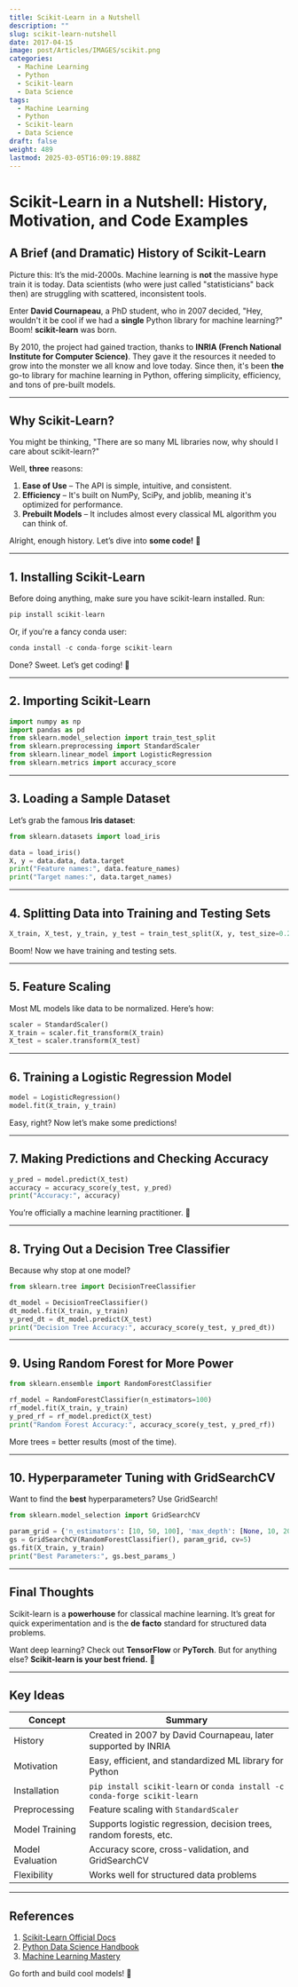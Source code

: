 ```yaml
---
title: Scikit-Learn in a Nutshell
description: ""
slug: scikit-learn-nutshell
date: 2017-04-15
image: post/Articles/IMAGES/scikit.png
categories:
  - Machine Learning
  - Python
  - Scikit-learn
  - Data Science
tags:
  - Machine Learning
  - Python
  - Scikit-learn
  - Data Science
draft: false
weight: 489
lastmod: 2025-03-05T16:09:19.888Z
---
```

# Scikit-Learn in a Nutshell: History, Motivation, and Code Examples

## A Brief (and Dramatic) History of Scikit-Learn

Picture this: It’s the mid-2000s. Machine learning is **not** the massive hype train it is today. Data scientists (who were just called "statisticians" back then) are struggling with scattered, inconsistent tools.

Enter **David Cournapeau**, a PhD student, who in 2007 decided, "Hey, wouldn't it be cool if we had a **single** Python library for machine learning?" Boom! **scikit-learn** was born.

By 2010, the project had gained traction, thanks to **INRIA (French National Institute for Computer Science)**. They gave it the resources it needed to grow into the monster we all know and love today. Since then, it's been **the** go-to library for machine learning in Python, offering simplicity, efficiency, and tons of pre-built models.

***

## Why Scikit-Learn?

You might be thinking, "There are so many ML libraries now, why should I care about scikit-learn?"

Well, **three** reasons:

1. **Ease of Use** – The API is simple, intuitive, and consistent.
2. **Efficiency** – It's built on NumPy, SciPy, and joblib, meaning it's optimized for performance.
3. **Prebuilt Models** – It includes almost every classical ML algorithm you can think of.

Alright, enough history. Let’s dive into **some code!** 🎉

***

## 1. Installing Scikit-Learn

Before doing anything, make sure you have scikit-learn installed. Run:

```python
pip install scikit-learn
```

Or, if you're a fancy conda user:

```python
conda install -c conda-forge scikit-learn
```

Done? Sweet. Let’s get coding! 🚀

***

## 2. Importing Scikit-Learn

```python
import numpy as np
import pandas as pd
from sklearn.model_selection import train_test_split
from sklearn.preprocessing import StandardScaler
from sklearn.linear_model import LogisticRegression
from sklearn.metrics import accuracy_score
```

***

## 3. Loading a Sample Dataset

Let’s grab the famous **Iris dataset**:

```python
from sklearn.datasets import load_iris

data = load_iris()
X, y = data.data, data.target
print("Feature names:", data.feature_names)
print("Target names:", data.target_names)
```

***

## 4. Splitting Data into Training and Testing Sets

```python
X_train, X_test, y_train, y_test = train_test_split(X, y, test_size=0.2, random_state=42)
```

Boom! Now we have training and testing sets.

***

## 5. Feature Scaling

Most ML models like data to be normalized. Here’s how:

```python
scaler = StandardScaler()
X_train = scaler.fit_transform(X_train)
X_test = scaler.transform(X_test)
```

***

## 6. Training a Logistic Regression Model

```python
model = LogisticRegression()
model.fit(X_train, y_train)
```

Easy, right? Now let’s make some predictions!

***

## 7. Making Predictions and Checking Accuracy

```python
y_pred = model.predict(X_test)
accuracy = accuracy_score(y_test, y_pred)
print("Accuracy:", accuracy)
```

You’re officially a machine learning practitioner. 🎉

***

## 8. Trying Out a Decision Tree Classifier

Because why stop at one model?

```python
from sklearn.tree import DecisionTreeClassifier

dt_model = DecisionTreeClassifier()
dt_model.fit(X_train, y_train)
y_pred_dt = dt_model.predict(X_test)
print("Decision Tree Accuracy:", accuracy_score(y_test, y_pred_dt))
```

***

## 9. Using Random Forest for More Power

```python
from sklearn.ensemble import RandomForestClassifier

rf_model = RandomForestClassifier(n_estimators=100)
rf_model.fit(X_train, y_train)
y_pred_rf = rf_model.predict(X_test)
print("Random Forest Accuracy:", accuracy_score(y_test, y_pred_rf))
```

More trees = better results (most of the time).

***

## 10. Hyperparameter Tuning with GridSearchCV

Want to find the **best** hyperparameters? Use GridSearch!

```python
from sklearn.model_selection import GridSearchCV

param_grid = {'n_estimators': [10, 50, 100], 'max_depth': [None, 10, 20]}
gs = GridSearchCV(RandomForestClassifier(), param_grid, cv=5)
gs.fit(X_train, y_train)
print("Best Parameters:", gs.best_params_)
```

***

## Final Thoughts

Scikit-learn is a **powerhouse** for classical machine learning. It’s great for quick experimentation and is the **de facto** standard for structured data problems.

Want deep learning? Check out **TensorFlow** or **PyTorch**. But for anything else? **Scikit-learn is your best friend.** 🤖

***

## Key Ideas

| Concept          | Summary                                                                   |
| ---------------- | ------------------------------------------------------------------------- |
| History          | Created in 2007 by David Cournapeau, later supported by INRIA             |
| Motivation       | Easy, efficient, and standardized ML library for Python                   |
| Installation     | `pip install scikit-learn` or `conda install -c conda-forge scikit-learn` |
| Preprocessing    | Feature scaling with `StandardScaler`                                     |
| Model Training   | Supports logistic regression, decision trees, random forests, etc.        |
| Model Evaluation | Accuracy score, cross-validation, and GridSearchCV                        |
| Flexibility      | Works well for structured data problems                                   |

***

## References

1. [Scikit-Learn Official Docs](https://scikit-learn.org/stable/)
2. [Python Data Science Handbook](https://jakevdp.github.io/PythonDataScienceHandbook/)
3. [Machine Learning Mastery](https://machinelearningmastery.com/)

Go forth and build cool models! 🚀
